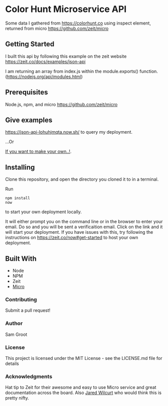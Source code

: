 # Color Hunt Microservice API

Some data I gathered from https://colorhunt.co using inspect element, returned from micro https://github.com/zeit/micro

## Getting Started
I built this api by following this example on the zeit website https://zeit.co/docs/examples/json-api 

I am returning an array from index.js within the module.exports() function.
(https://nodejs.org/api/modules.html)

## Prerequisites
Node.js, npm, and micro https://github.com/zeit/micro

## Give examples
https://json-api-lohuhjmqta.now.sh/ to query my deployment.

...Or

[If you want to make your own..!](https://zeit.co/now#get-started).

## Installing

Clone this repository, and open the directory you cloned it to in a terminal.

Run 
```
npm install
now
```
to start your own deployment locally.

It will either prompt you on the command line or in the browser to enter your email. Do so and you will be sent a verificaition email. Click on the link and it will start your deployment. If you have issues with this, try following the instructions on https://zeit.co/now#get-started to host your own deployment. 


## Built With
- Node
- NPM
- Zeit 
- [Micro](https://github.com/zeit/micro)


### Contributing
Submit a pull request!



### Author
Sam Groot

### License
This project is licensed under the MIT License - see the LICENSE.md file for details

### Acknowledgments
Hat tip to Zeit for their awesome and easy to use Micro service and great documentation across the board. Also [Jared Wilcurt](https://github.com/TheJaredWilcurt) who would think this is pretty nifty.